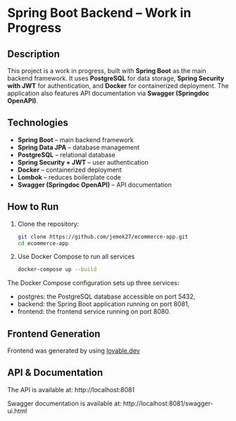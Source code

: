 # Spring Boot Backend – Work in Progress

## Description

This project is a work in progress, built with **Spring Boot** as the main backend framework. 
It uses **PostgreSQL** for data storage, **Spring Security with JWT** for authentication, and **Docker** for containerized deployment. 
The application also features API documentation via **Swagger (Springdoc OpenAPI)**.

## Technologies

- **Spring Boot** – main backend framework  
- **Spring Data JPA** – database management  
- **PostgreSQL** – relational database  
- **Spring Security + JWT** – user authentication  
- **Docker** – containerized deployment  
- **Lombok** – reduces boilerplate code  
- **Swagger (Springdoc OpenAPI)** – API documentation  

## How to Run

1. Clone the repository:  
   ```sh
   git clone https://github.com/jemek27/ecommerce-app.git
   cd ecommerce-app
2. Use Docker Compose to run all services
   ```sh
   docker-compose up --build
The Docker Compose configuration sets up three services:
- postgres: the PostgreSQL database accessible on port 5432,
- backend: the Spring Boot application running on port 8081,
- frontend: the frontend service running on port 8080.

## Frontend Generation

Frontend was generated by using [lovable.dev](https://lovable.dev/)

## API & Documentation

The API is available at: http://localhost:8081

Swagger documentation is available at: http://localhost:8081/swagger-ui.html
